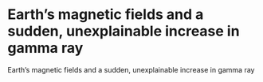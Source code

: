 # Earth’s magnetic fields and a sudden, unexplainable increase in gamma ray

Earth’s magnetic fields and a sudden, unexplainable increase in gamma ray